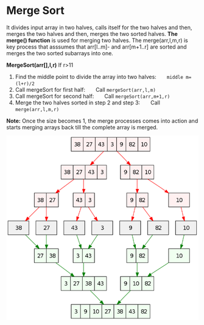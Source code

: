 # Merge Sort

It divides input array in two halves, calls itself for the two halves and then, merges the two halves and then, merges the two sorted halves. **The merge() function** is used for merging two halves. The merge(arr,l,m,r) is key process that asssumes that arr[l..m]- and arr[m+1..r] are sorted and merges the two sorted subarrays into one.

**MergeSort(arr[],l,r)**
If r>11
1. Find the middle point to divide the array into two halves:
&nbsp;&nbsp;&nbsp;&nbsp;&nbsp;&nbsp;`middle m=(l+r)/2`
2. Call mergeSort for first half:
&nbsp;&nbsp;&nbsp;&nbsp;&nbsp;&nbsp;Call `mergeSort(arr,l,m)`
3. Call mergeSort for second half:
&nbsp;&nbsp;&nbsp;&nbsp;&nbsp;&nbsp;Call `mergeSort(arr,m+1,r)`
4. Merge the two halves sorted in step 2 and step 3:
&nbsp;&nbsp;&nbsp;&nbsp;&nbsp;&nbsp;Call `merge(arr,l,m,r)`

**Note:** Once the size becomes 1, the merge processes comes into action and starts merging arrays back till the complete array is merged.

![MergeSort](merge-sort.png)